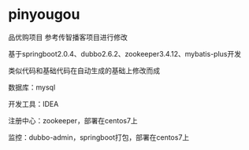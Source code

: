 # pinyougou
品优购项目  参考传智播客项目进行修改

基于springboot2.0.4、dubbo2.6.2、zookeeper3.4.12、mybatis-plus开发



类似代码和基础代码在自动生成的基础上修改而成




数据库：mysql

开发工具：IDEA

注册中心：zookeeper，部署在centos7上

监控：dubbo-admin，springboot打包，部署在centos7上
